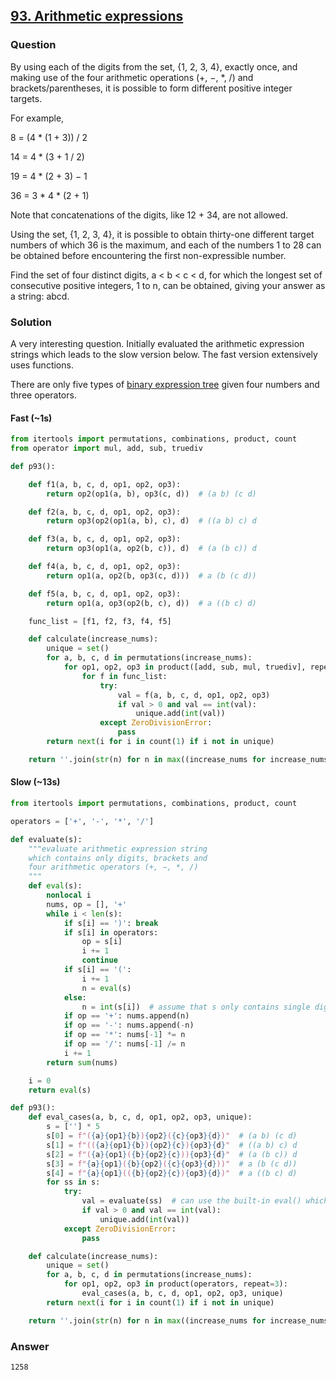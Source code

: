 ## **[93. Arithmetic expressions](https://projecteuler.net/problem=93)**

### Question
By using each of the digits from the set, {1, 2, 3, 4}, exactly once, and making use of the four arithmetic operations (+, −, *, /) and brackets/parentheses, it is possible to form different positive integer targets.

For example,

8 = (4 * (1 + 3)) / 2

14 = 4 * (3 + 1 / 2)

19 = 4 * (2 + 3) − 1

36 = 3 * 4 * (2 + 1)

Note that concatenations of the digits, like 12 + 34, are not allowed.

Using the set, {1, 2, 3, 4}, it is possible to obtain thirty-one different target numbers of which 36 is the maximum, and each of the numbers 1 to 28 can be obtained before encountering the first non-expressible number.

Find the set of four distinct digits, a < b < c < d, for which the longest set of consecutive positive integers, 1 to n, can be obtained, giving your answer as a string: abcd.

### Solution
A very interesting question. Initially evaluated the arithmetic expression strings which leads to the slow version below. The fast version extensively uses functions.

There are only five types of [binary expression tree](https://en.wikipedia.org/wiki/Binary_expression_tree) given four numbers and three operators.

#### Fast (~1s)
```python
from itertools import permutations, combinations, product, count
from operator import mul, add, sub, truediv

def p93():

    def f1(a, b, c, d, op1, op2, op3):
        return op2(op1(a, b), op3(c, d))  # (a b) (c d)

    def f2(a, b, c, d, op1, op2, op3):
        return op3(op2(op1(a, b), c), d)  # ((a b) c) d

    def f3(a, b, c, d, op1, op2, op3):
        return op3(op1(a, op2(b, c)), d)  # (a (b c)) d

    def f4(a, b, c, d, op1, op2, op3):
        return op1(a, op2(b, op3(c, d)))  # a (b (c d))

    def f5(a, b, c, d, op1, op2, op3):
        return op1(a, op3(op2(b, c), d))  # a ((b c) d)

    func_list = [f1, f2, f3, f4, f5]

    def calculate(increase_nums):
        unique = set()
        for a, b, c, d in permutations(increase_nums):
            for op1, op2, op3 in product([add, sub, mul, truediv], repeat=3):
                for f in func_list:
                    try:
                        val = f(a, b, c, d, op1, op2, op3)
                        if val > 0 and val == int(val):
                            unique.add(int(val))
                    except ZeroDivisionError:
                        pass
        return next(i for i in count(1) if i not in unique)

    return ''.join(str(n) for n in max((increase_nums for increase_nums in combinations(range(10), 4)), key=calculate))
```

#### Slow (~13s)
```python
from itertools import permutations, combinations, product, count

operators = ['+', '-', '*', '/']

def evaluate(s):
    """evaluate arithmetic expression string
    which contains only digits, brackets and
    four arithmetic operators (+, −, *, /)
    """
    def eval(s):
        nonlocal i
        nums, op = [], '+'
        while i < len(s):
            if s[i] == ')': break
            if s[i] in operators:
                op = s[i]
                i += 1
                continue
            if s[i] == '(':
                i += 1
                n = eval(s)
            else:
                n = int(s[i])  # assume that s only contains single digit numbers
            if op == '+': nums.append(n)
            if op == '-': nums.append(-n)
            if op == '*': nums[-1] *= n
            if op == '/': nums[-1] /= n
            i += 1
        return sum(nums)

    i = 0
    return eval(s)

def p93():
    def eval_cases(a, b, c, d, op1, op2, op3, unique):
        s = [''] * 5
        s[0] = f"({a}{op1}{b}){op2}({c}{op3}{d})"  # (a b) (c d)
        s[1] = f"(({a}{op1}{b}){op2}{c}){op3}{d}"  # ((a b) c) d
        s[2] = f"({a}{op1}({b}{op2}{c})){op3}{d}"  # (a (b c)) d
        s[3] = f"{a}{op1}({b}{op2}({c}{op3}{d}))"  # a (b (c d))
        s[4] = f"{a}{op1}(({b}{op2}{c}){op3}{d})"  # a ((b c) d)
        for ss in s:
            try:
                val = evaluate(ss)  # can use the built-in eval() which is much slower
                if val > 0 and val == int(val):
                    unique.add(int(val))
            except ZeroDivisionError:
                pass

    def calculate(increase_nums):
        unique = set()
        for a, b, c, d in permutations(increase_nums):
            for op1, op2, op3 in product(operators, repeat=3):
                eval_cases(a, b, c, d, op1, op2, op3, unique)
        return next(i for i in count(1) if i not in unique)

    return ''.join(str(n) for n in max((increase_nums for increase_nums in combinations(range(10), 4)), key=calculate))
```

### Answer 
`1258`
